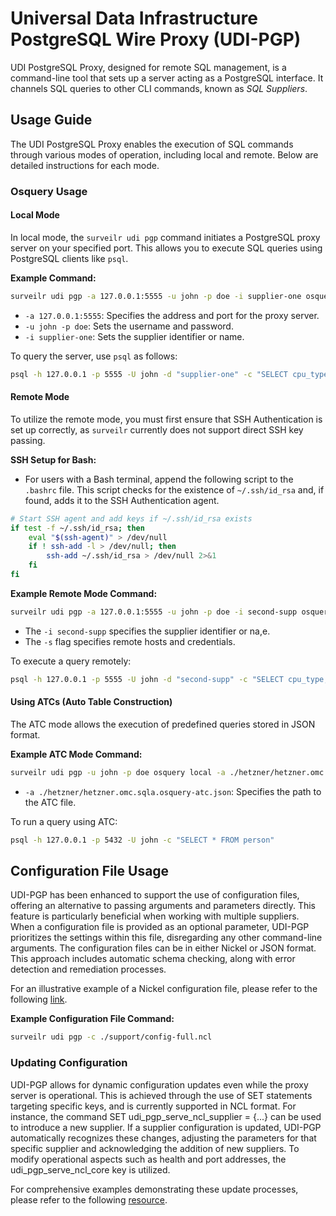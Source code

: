 # Universal Data Infrastructure PostgreSQL Wire Proxy (UDI-PGP)

UDI PostgreSQL Proxy, designed for remote SQL management, is a command-line tool that sets up a server acting as a PostgreSQL interface. It channels SQL queries to other CLI commands, known as _SQL Suppliers_.

## Usage Guide

The UDI PostgreSQL Proxy enables the execution of SQL commands through various modes of operation, including local and remote. Below are detailed instructions for each mode.

### Osquery Usage

#### Local Mode

In local mode, the `surveilr udi pgp` command initiates a PostgreSQL proxy server on your specified port. This allows you to execute SQL queries using PostgreSQL clients like `psql`.

**Example Command:**
```bash
surveilr udi pgp -a 127.0.0.1:5555 -u john -p doe -i supplier-one osquery local
```

- `-a 127.0.0.1:5555`: Specifies the address and port for the proxy server.
- `-u john -p doe`: Sets the username and password.
-  `-i supplier-one`: Sets the supplier identifier or name.

To query the server, use `psql` as follows:
```bash
psql -h 127.0.0.1 -p 5555 -U john -d "supplier-one" -c "SELECT cpu_type, cpu_brand, hardware_vendor, hardware_model FROM system_info"
```

#### Remote Mode

To utilize the remote mode, you must first ensure that SSH Authentication is set up correctly, as `surveilr` currently does not support direct SSH key passing.

**SSH Setup for Bash:**
- For users with a Bash terminal, append the following script to the `.bashrc` file. This script checks for the existence of `~/.ssh/id_rsa` and, if found, adds it to the SSH Authentication agent.

```bash
# Start SSH agent and add keys if ~/.ssh/id_rsa exists
if test -f ~/.ssh/id_rsa; then
    eval "$(ssh-agent)" > /dev/null
    if ! ssh-add -l > /dev/null; then
        ssh-add ~/.ssh/id_rsa > /dev/null 2>&1
    fi
fi
```
**Example Remote Mode Command:**
```bash
surveilr udi pgp -a 127.0.0.1:5555 -u john -p doe -i second-supp osquery remote -s "user@127.0.0.1:22,john" -s "lilit@website.com:22,doe"
```
- The `-i second-supp` specifies the supplier identifier or na,e.
- The `-s` flag specifies remote hosts and credentials.

To execute a query remotely:
```bash
psql -h 127.0.0.1 -p 5555 -U john -d "second-supp" -c "SELECT cpu_type, cpu_brand, hardware_vendor, hardware_model FROM system_info"
```

#### Using ATCs (Auto Table Construction)

The ATC mode allows the execution of predefined queries stored in JSON format.

**Example ATC Mode Command:**
```bash
surveilr udi pgp -u john -p doe osquery local -a ./hetzner/hetzner.omc.sqla.osquery-atc.json
```
- `-a ./hetzner/hetzner.omc.sqla.osquery-atc.json`: Specifies the path to the ATC file.

To run a query using ATC:
```bash
psql -h 127.0.0.1 -p 5432 -U john -c "SELECT * FROM person"
```

## Configuration File Usage
UDI-PGP has been enhanced to support the use of configuration files, offering an alternative to passing arguments and parameters directly. This feature is particularly beneficial when working with multiple suppliers. When a configuration file is provided as an optional parameter, UDI-PGP prioritizes the settings within this file, disregarding any other command-line arguments. The configuration files can be in either Nickel or JSON format. This approach includes automatic schema checking, along with error detection and remediation processes.

For an illustrative example of a Nickel configuration file, please refer to the following [link](https://nickel-lang.org/getting-started/).

**Example Configuration File Command:**
```bash
surveilr udi pgp -c ./support/config-full.ncl
```

### Updating Configuration

UDI-PGP allows for dynamic configuration updates even while the proxy server is operational. This is achieved through the use of SET statements targeting specific keys, and is currently supported in NCL format. For instance, the command SET udi_pgp_serve_ncl_supplier = {...} can be used to introduce a new supplier. If a supplier configuration is updated, UDI-PGP automatically recognizes these changes, adjusting the parameters for that specific supplier and acknowledging the addition of new suppliers.
To modify operational aspects such as health and port addresses, the udi_pgp_serve_ncl_core key is utilized.

For comprehensive examples demonstrating these update processes, please refer to the following [resource](../../support/test-e2e.sql). 